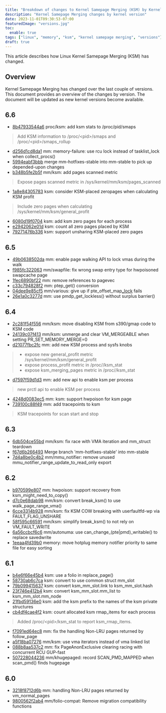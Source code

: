 ```yaml
---
title: "Breakdown of changes to Kernel Samepage Merging (KSM) by Kernel Version"
description: "Kernel Samepage Merging changes by kernel version"
date: 2023-11-01T09:30:53-07:00
featuredImage: "versions.jpg"
toc:
  enable: true
tags: ["linux", "memory", "ksm", "kernel samepage merging", "versions"]
draft: true
---
```


This article describes how Linux Kernel Samepage Merging (KSM) has changed.
<!--more-->

## Overview
Kernel Samepage Merging has changed over the last couple of versions. This
document provides an overview of the changes by version.
The document will be updated as new kernel versions become available.

## 6.6
- [8b47933544a6](https://git.kernel.org/torvalds/p/8b47933544a6) proc/ksm: add ksm stats to /proc/pid/smaps
> Add KSM information to /proc/\<pid>/smaps and /proc/\<pid>/smaps_rollup
- [d256d1cd8da1](https://git.kernel.org/torvalds/p/d256d1cd8da1) mm: memory-failure: use rcu lock instead of tasklist_lock when collect_procs()
- [5994eabf3bbb](https://git.kernel.org/torvalds/p/5994eabf3bbb) merge mm-hotfixes-stable into mm-stable to pick up depended-upon changes
- [b348b5fe2b5f](https://git.kernel.org/torvalds/p/b348b5fe2b5f) mm/ksm: add pages scanned metric
> Expose pages scanned metric in /sys/kernel/mm/ksm/pages_scanned
- [1a8e84305783](https://git.kernel.org/torvalds/p/1a8e84305783) ksm: consider KSM-placed zeropages when calculating KSM profit
> Include zero pages when calculating /sys/kernel/mm/ksm/general_profit
- [6080d19f0704](https://git.kernel.org/torvalds/p/6080d19f0704) ksm: add ksm zero pages for each process
- [e2942062e01d](https://git.kernel.org/torvalds/p/e2942062e01d) ksm: count all zero pages placed by KSM
- [79271476b336](https://git.kernel.org/torvalds/p/79271476b336) ksm: support unsharing KSM-placed zero pages

## 6.5
- [49b0638502da](https://git.kernel.org/torvalds/p/49b0638502da) mm: enable page walking API to lock vmas during the walk
- [f985fc322063](https://git.kernel.org/torvalds/p/f985fc322063) mm/swapfile: fix wrong swap entry type for hwpoisoned swapcache page
- [1fec6890bf22](https://git.kernel.org/torvalds/p/1fec6890bf22) mm: remove references to pagevec
- [c33c794828f2](https://git.kernel.org/torvalds/p/c33c794828f2) mm: ptep_get() conversion
- [04dee9e85cf5](https://git.kernel.org/torvalds/p/04dee9e85cf5) mm/various: give up if pte_offset_map[_lock]() fails
- [26e1a0c3277d](https://git.kernel.org/torvalds/p/26e1a0c3277d) mm: use pmdp_get_lockless() without surplus barrier()

## 6.4
- [2c281f54f556](https://git.kernel.org/torvalds/p/2c281f54f556) mm/ksm: move disabling KSM from s390/gmap code to KSM code
- [24139c07f413](https://git.kernel.org/torvalds/p/24139c07f413) mm/ksm: unmerge and clear VM_MERGEABLE when setting PR_SET_MEMORY_MERGE=0
- [d21077fbc2fc](https://git.kernel.org/torvalds/p/d21077fbc2fc) mm: add new KSM process and sysfs knobs
> - expose new general_profit metric /sys/kernel/mm/ksm/general_profit
> - expose process_profit metric in /proc/<pid>/ksm_stat
> - expose ksm_merging_pages metric in /proc/<pid>/ksm_stat
- [d7597f59d1d3](https://git.kernel.org/torvalds/p/d7597f59d1d3) mm: add new api to enable ksm per process
> new prctl api to enable KSM per process
- [4248d0083ec5](https://git.kernel.org/torvalds/p/4248d0083ec5) mm: ksm: support hwpoison for ksm page
- [739100c88f49](https://git.kernel.org/torvalds/p/739100c88f49) mm: add tracepoints to ksm
> KSM tracepoints for scan start and stop

## 6.3
- [6db504ce55bd](https://kernel.git.org/torvalds/p/6db504ce55bd) mm/ksm: fix race with VMA iteration and mm_struct teardown
- [f67d6b266493](https://kernel.git.org/torvalds/p/f67d6b266493) Merge branch 'mm-hotfixes-stable' into mm-stable
- [7d4a8be0c4b2](https://kernel.git.org/torvalds/p/7d4a8be0c4b2) mm/mmu_notifier: remove unused mmu_notifier_range_update_to_read_only export

## 6.2
- [b970599e807](https://git.kernel.org/torvalds/p/b970599e807) mm: hwpoison: support recovery from ksm_might_need_to_copy()
- [d7c0e68dab98](https://git.kernel.org/torvalds/p/d7c0e68dab98) mm/ksm: convert break_ksm() to use walk_page_range_vma()
- [6cce3314b928](https://git.kernel.org/torvalds/p/6cce3314b928) mm/ksm: fix KSM COW breaking with userfaultfd-wp via FAULT_FLAG_UNSHARE
- [58f595c66591](https://git.kernel.org/torvalds/p/58f595c66591) mm/ksm: simplify break_ksm() to not rely on VM_FAULT_WRITE
- [6a56ccbcf6c6](https://git.kernel.org/torvalds/p/6a56ccbcf6c6) mm/autonuma: use can_change_(pte|pmd)_writable() to replace savedwrite
- [1eeaa4fd39b0](https://git.kernel.org/torvalds/p/1eeaa4fd39b0) memory: move hotplug memory notifier priority to same file for easy sorting

## 6.1
- [b4e6f66e45b4](https://git.kernel.org/torvalds/p/b4e6f66e45b4) ksm: use a folio in replace_page()
- [58730ab6c7ca](https://git.kernel.org/torvalds/p/58730ab6c7ca) ksm: convert to use common struct mm_slot
- [79b099415637](https://git.kernel.org/torvalds/p/79b099415637) ksm: convert ksm_mm_slot.link to ksm_mm_slot.hash
- [23f746e412b4](https://git.kernel.org/torvalds/p/23f746e412b4) ksm: convert ksm_mm_slot.mm_list to ksm_mm_slot.mm_node
- [21fbd59136e0](https://git.kernel.org/torvalds/p/21fbd59136e0) ksm: add the ksm prefix to the names of the ksm private structures
- [cb4df4cae4f2](https://git.kernel.org/torvalds/p/cb4df4cae4f2) ksm: count allocated ksm rmap_items for each process
>  Added /proc/\<pid>/ksm_stat to report ksm_rmap_items.
- [f7091ed64ec8](https://git.kernel.org/torvalds/p/f7091ed64ec8) mm: fix the handling Non-LRU pages returned by follow_page
- [a5f18ba07276](https://git.kernel.org/torvalds/p/a5f18ba07276) mm/ksm: use vma iterators instead of vma linked list
- [088b8aa537c2](https://git.kernel.org/torvalds/p/088b8aa537c2) mm: fix PageAnonExclusive clearing racing with concurrent RCU GUP-fast
- [507228044236](https://git.kernel.org/torvalds/p/507228044236) mm/khugepaged: record SCAN_PMD_MAPPED when scan_pmd() finds hugepage

## 6.0
- [3218f8712d6b](https://git.kernel.org/torvalds/p/3218f8712d6b) mm: handling Non-LRU pages returned by vm_normal_pages
- [9800562f2ab4](https://git.kernel.org/torvalds/p/9800562f2ab4) mm/folio-compat: Remove migration compatibility functions


